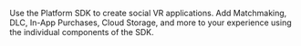 Use the Platform SDK to create social VR applications. Add Matchmaking, DLC, In-App Purchases, Cloud Storage, and more to your experience using the individual components of the SDK.
